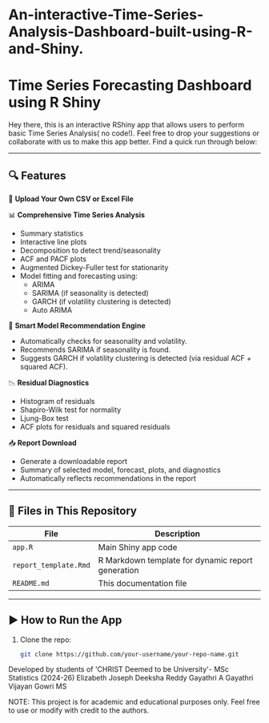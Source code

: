 # An-interactive-Time-Series-Analysis-Dashboard-built-using-R-and-Shiny.
# Time Series Forecasting Dashboard using R Shiny

Hey there, this is an interactive RShiny app that allows users to perform basic Time Series Analysis( no code!). Feel free to drop your suggestions or collaborate with us to make this app better. Find a quick run through below:

---

## 🔍 Features

📁 **Upload Your Own CSV or Excel File**  

📊 **Comprehensive Time Series Analysis**  
- Summary statistics  
- Interactive line plots  
- Decomposition to detect trend/seasonality  
- ACF and PACF plots  
- Augmented Dickey-Fuller test for stationarity  
- Model fitting and forecasting using:
  - ARIMA
  - SARIMA (if seasonality is detected)
  - GARCH (if volatility clustering is detected)
  - Auto ARIMA

🧠 **Smart Model Recommendation Engine**  
- Automatically checks for seasonality and volatility.
- Recommends SARIMA if seasonality is found.
- Suggests GARCH if volatility clustering is detected (via residual ACF + squared ACF).

📉 **Residual Diagnostics**  
- Histogram of residuals  
- Shapiro-Wilk test for normality  
- Ljung-Box test  
- ACF plots for residuals and squared residuals  

📥 **Report Download**  
- Generate a downloadable report 
- Summary of selected model, forecast, plots, and diagnostics  
- Automatically reflects recommendations in the report  

---

## 📁 Files in This Repository

| File | Description |
|------|-------------|
| `app.R` | Main Shiny app code |
| `report_template.Rmd` | R Markdown template for dynamic report generation |
| `README.md` | This documentation file |

---

## ▶️ How to Run the App

1. Clone the repo:
   ```bash
   git clone https://github.com/your-username/your-repo-name.git

Developed by students of 'CHRIST Deemed to be University'- MSc Statistics (2024-26)
Elizabeth Joseph
Deeksha Reddy
Gayathri A
Gayathri Vijayan
Gowri MS

NOTE:
This project is for academic and educational purposes only.
Feel free to use or modify with credit to the authors.
